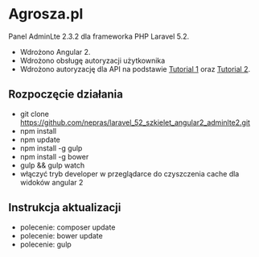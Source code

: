 # Agrosza.pl
Panel AdminLte 2.3.2 dla frameworka PHP Laravel 5.2. 
- Wdrożono Angular 2. 
- Wdrożono obsługę autoryzacji użytkownika
- Wdrożono autoryzację dla API na podstawie [Tutorial 1](https://mattstauffer.co/blog/multiple-authentication-guard-drivers-including-api-in-laravel-5-2) oraz [Tutorial 2](https://gistlog.co/JacobBennett/090369fbab0b31130b51).

## Rozpoczęcie działania
- git clone https://github.com/nepras/laravel_52_szkielet_angular2_adminlte2.git
- npm install
- npm update
- npm install -g gulp
- npm install -g bower
- gulp && gulp watch
- włączyć tryb developer w przeglądarce do czyszczenia cache dla widoków angular 2

## Instrukcja aktualizacji
- polecenie: composer update
- polecenie: bower update
- polecenie: gulp

